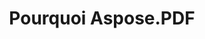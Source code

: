 ---
title: Pourquoi Aspose.PDF
linktitle: Pourquoi Aspose.PDF
type: docs
weight: 10
url: fr/java/pourquoi-aspose-pdf/
description: Dans la section suivante, expliquez pourquoi les utilisateurs choisissent Aspose.PDF pour Java pour travailler avec des documents.
lastmod: "2024-03-05"
sitemap:
    changefreq: "weekly"
    priority: 0.7
---